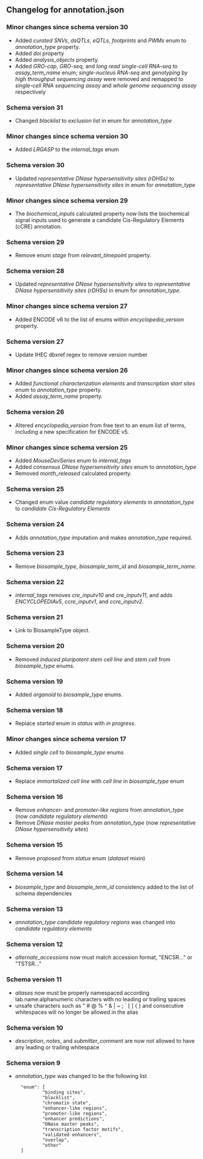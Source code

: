 ## Changelog for annotation.json

### Minor changes since schema version 30
* Added *curated SNVs*, *dsQTLs*, *eQTLs*, *footprints* and *PWMs* enum to *annotation_type* property.
* Added *doi* property
* Added *analysis_objects* property.
* Added *GRO-cap*, *GRO-seq*, and *long read single-cell RNA-seq* to *assay_term_name* enum;  *single-nucleus RNA-seq* and *genotyping by high throughput sequencing assay* were removed and remapped to *single-cell RNA sequencing assay* and *whole genome sequencing assay* respectively


### Schema version 31
* Changed *blacklist* to *exclusion list* in enum for *annotation_type*

### Minor changes since schema version 30

* Added *LRGASP* to the *internal_tags* enum

### Schema version 30
* Updated *representative DNase hypersensitivity sites (rDHSs)*  to *representative DNase hypersensitivity sites* in enum for *annotation_type*

### Minor changes since schema version 29
* The *biochemical_inputs* calculated property now lists the biochemical signal inputs used to generate a candidate Cis-Regulatory Elements (cCRE) annotation.

### Schema version 29
* Remove enum *stage* from *relevant_timepoint* property.

### Schema version 28
* Updated *representative DNase hypersensitivity sites* to *representative DNase hypersensitivity sites (rDHSs)* in enum for *annotation_type*.

### Minor changes since schema version 27
* Added ENCODE v6 to the list of enums within *encyclopedia_version* property.

### Schema version 27

* Update IHEC dbxref regex to remove version number

### Minor changes since schema version 26
* Added *functional characterization elements* and *transcription start sites* enum to *annotation_type* property.
* Added *assay_term_name* property.

### Schema version 26
* Altered *encyclopedia_version* from free text to an enum list of terms, including a new specification for ENCODE v5.

### Minor changes since schema version 25
* Added *MouseDevSeries* enum to *internal_tags*
* Added *consensus DNase hypersensitivity sites* enum to *annotation_type*
* Removed *month_released* calculated property.

### Schema version 25

* Changed enum value *candidate regulatory elements* in *annotation_type* to *candidate Cis-Regulatory Elements*

### Schema version 24

* Adds *annotation_type* imputation and makes *annotation_type* required.

### Schema version 23

* Remove *biosample_type*, *biosample_term_id* and *biosample_term_name*.

### Schema version 22

* *internal_tags* removes *cre_inputv10* and *cre_inputv11*, and adds *ENCYCLOPEDIAv5*, *ccre_inputv1*, and *ccre_inputv2*.

### Schema version 21

* Link to BiosampleType object.

### Schema version 20

* Removed *induced pluripotent stem cell line* and *stem cell* from *biosample_type* enums.

### Schema version 19

* Added *organoid* to *biosample_type* enums.

### Schema version 18

* Replace *started* enum in *status* with *in progress*.

### Minor changes since schema version 17

* Added *single cell* to *biosample_type* enums

### Schema version 17

* Replace *immortalized cell line* with *cell line* in *biosample_type* enum

### Schema version 16

* Remove *enhancer-* and *promoter-like regions* from *annotation_type* (now *candidate regulatory elements*)
* Remove *DNase master peaks* from *annotation_type* (now *representative DNase hypersensitivity sites*)

### Schema version 15

* Remove *proposed* from *status* enum (*dataset* mixin)

### Schema version 14

* *biosample_type* and *biosample_term_id* consistency added to the list of schema dependencies

### Schema version 13

* *annotation_type* *candidate regulatory regions* was changed into *candidate regulatory elements*

### Schema version 12

* *alternate_accessions* now must match accession format, "ENCSR..." or "TSTSR..."

### Schema version 11

* *aliases* now must be properly namespaced according lab.name:alphanumeric characters with no leading or trailing spaces
* unsafe characters such as " # @ % ^ & | ~ ; ` [ ] { } and consecutive whitespaces will no longer be allowed in the alias

### Schema version 10

* *description*, *notes*, and *submitter_comment* are now not allowed to have any leading or trailing whitespace

### Schema version 9

* *annotation_type* was changed to be the following list
 
        "enum": [
                "binding sites",
                "blacklist",
                "chromatin state",
                "enhancer-like regions",
                "promoter-like regions",
                "enhancer predictions",
                "DNase master peaks",
                "transcription factor motifs",
                "validated enhancers",
                "overlap",
                "other"
        ]

